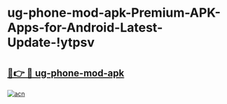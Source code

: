 # ug-phone-mod-apk-Premium-APK-Apps-for-Android-Latest-Update-!ytpsv

# <h2><a href="https://q432op.esa.edu.pl?title=ug-phone-mod-apk&ref=ytpsv">🔗👉 🔴 ug-phone-mod-apk</a></h2>

[![acn](https://github.com/user-attachments/assets/0f9c940e-d8b0-45ae-aac7-cd30a18b3e1c)](https://q432op.esa.edu.pl?title=ug-phone-mod-apk&ref=ytpsv)

